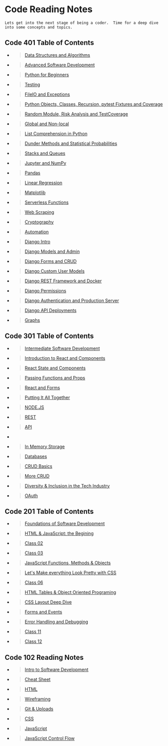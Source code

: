 # Code Reading Notes

    Lets get into the next stage of being a coder.  Time for a deep dive into some concepts and topics.  

## Code 401 Table of Contents

- > [Data Structures and Algorithms](readingnotes401/data-structures-algorithms.md)

- > [Advanced Software Development](readingnotes401/README.md)

- > [Python for Beginners](readingnotes401/class-01.md)

- > [Testing](readingnotes401/class-02.md)

- > [FileIO and Exceptions](readingnotes401/class-03.md)

- > [Python Objects, Classes, Recursion, pytest Fixtures and Coverage](readingnotes401/class-04.md)

- > [Random Module, Risk Analysis and TestCoverage](readingnotes401/class-06.md)

- > [Global and Non-local](readingnotes401/class-07.md)

- > [List Comprehension in Python](readingnotes401/class-08.md)

- > [Dunder Methods and Statistical Probabilities](readingnotes401/class-09.md)

- > [Stacks and Queues](readingnotes401/class-10.md)

- > [Jupyter and NumPy](readingnotes401/class-11.md)

- > [Pandas](readingnotes401/class-12.md)

- > [Linear Regression](readingnotes401/class-13.md)

- > [Matplotlib](readingnotes401/class-14.md)

- > [Serverless Functions](readingnotes401/class-16.md)

- > [Web Scraping](readingnotes401/class-17.md)

- > [Cryptography](readingnotes401/class-18.md)

- > [Automation](readingnotes401/class-19.md)

- > [Django Intro](readingnotes401/class-26.md)

- > [Django Models and Admin](readingnotes401/class-27.md)

- > [Django Forms and CRUD](readingnotes401/class-28.md)

- > [Django Custom User Models](readingnotes401/class-29.md)

- > [Django REST Framework and Docker](readingnotes401/class-31.md)

- > [Django Permissions](readingnotes401/class-32.md)

- > [Django Authentication and Production Server](readingnotes401/class-33.md)

- > [Django API Deployments](readingnotes401/class-34.md)

- > [Graphs](readingnotes401/class-35.md)

## Code 301 Table of Contents

- > [Intermediate Software Development](readingnotes301/README.md)

- > [Introduction to React and Components](readingnotes301/class-01.md)

- > [React State and Components](readingnotes301/class-02.md)

- > [Passing Functions and Props](readingnotes301/class-03.md)

- > [React and Forms](readingnotes301/class-04.md)

- > [Putting It All Together](readingnotes301/class-05.md)

- > [NODE.JS](readingnotes301/class-06.md)

- > [REST](readingnotes301/class-07.md)

- > [API](readingnotes301/class-08.md)

- > [](readingnotes301/class-09.md)

- > [In Memory Storage](readingnotes301/class-10.md)

- > [Databases](readingnotes301/class-11.md)

- > [CRUD Basics](readingnotes301/class-12.md)

- > [More CRUD](readingnotes301/class-13.md)

- > [Diversity & Inclusion in the Tech Industry](readingnotes301/class-14.md)

- > [OAuth](readingnotes301/class-15.md)

## Code 201 Table of Contents

- > [Foundations of Software Development](readingnotes201/README.md)

- > [HTML & JavaScript: the Begining](readingnotes201/class-01.md)

- > [Class 02](readingnotes201/class-02.md)

- > [Class 03](readingnotes201/class-03.md)

- > [JavaScript Functions, Methods & Objects](readingnotes201/class-04.md)

- > [Let's Make everything Look Pretty with CSS](readingnotes201/class-05.md)

- > [Class 06](readingnotes201/class-06.md)

- > [HTML Tables & Object Oriented Programing](readingnotes201/class-07.md)

- > [CSS Layout Deep Dive](readingnotes201/class-08.md)

- > [Forms and Events](readindnotes201/class-09.md)

- > [Error Handling and Debugging](readingnotes201/class-10.md)

- > [Class 11](readingnotes201/class-06.md)

- > [Class 12](readingnotes201/class-06.md)

## Code 102 Reading Notes

- > [Intro to Software Development](readingnotes102/README.md)

- > [Cheat Sheet](readingnotes102/cheat-sheet.md)

- > [HTML](readingnotes102/html-reading.md)

- > [Wireframing](readingnotes102/wireframe-reading-notes.md)

- > [Git & Uploads](readingnotes102/git-uploads.md)

- > [CSS](readingnotes102/css-reading.md)

- > [JavaScript](readingnotes102/JavaScript-reading.md)

- > [JavaScript Control Flow](readingnotes102/JavaScript-Control-Flow.md)
